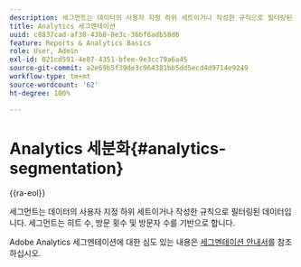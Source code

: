 ```yaml
---
description: 세그먼트는 데이터의 사용자 지정 하위 세트이거나 작성한 규칙으로 필터링된 데이터입니다. 세그먼트는 히트 수, 방문 횟수 및 방문자 수를 기반으로 합니다.
title: Analytics 세그멘테이션
uuid: c8837cad-af30-43b8-8e3c-36bf6adb58d6
feature: Reports & Analytics Basics
role: User, Admin
exl-id: 021cd591-4e87-4351-bfee-9e3cc79a6a45
source-git-commit: a2e69b5f39de3c964381bb5dd5ecd4d9714e9249
workflow-type: tm+mt
source-wordcount: '62'
ht-degree: 100%

---
```


# Analytics 세분화{#analytics-segmentation}

{{ra-eol}}

세그먼트는 데이터의 사용자 지정 하위 세트이거나 작성한 규칙으로 필터링된 데이터입니다. 세그먼트는 히트 수, 방문 횟수 및 방문자 수를 기반으로 합니다.

Adobe Analytics 세그멘테이션에 대한 심도 있는 내용은 [세그멘테이션 안내서](https://experienceleague.adobe.com/docs/analytics/components/segmentation/seg-home.html)를 참조하십시오.
